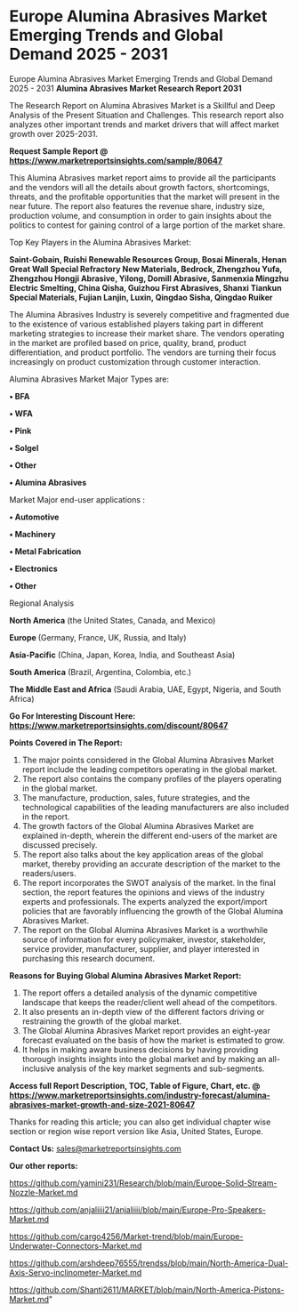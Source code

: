 # Europe Alumina Abrasives Market Emerging Trends and Global Demand 2025 - 2031
Europe Alumina Abrasives Market Emerging Trends and Global Demand 2025 - 2031
<strong>Alumina Abrasives Market Research Report 2031</strong>

The Research Report on Alumina Abrasives Market is a Skillful and Deep Analysis of the Present Situation and Challenges. This research report also analyzes other important trends and market drivers that will affect market growth over 2025-2031.

<strong>Request Sample Report @ <a href=https://www.marketreportsinsights.com/sample/80647>https://www.marketreportsinsights.com/sample/80647</a></strong>

This Alumina Abrasives market report aims to provide all the participants and the vendors will all the details about growth factors, shortcomings, threats, and the profitable opportunities that the market will present in the near future. The report also features the revenue share, industry size, production volume, and consumption in order to gain insights about the politics to contest for gaining control of a large portion of the market share.

Top Key Players in the Alumina Abrasives Market:

<strong>Saint-Gobain, Ruishi Renewable Resources Group, Bosai Minerals, Henan Great Wall Special Refractory New Materials, Bedrock, Zhengzhou Yufa, Zhengzhou Hongji Abrasive, Yilong, Domill Abrasive, Sanmenxia Mingzhu Electric Smelting, China Qisha, Guizhou First Abrasives, Shanxi Tiankun Special Materials, Fujian Lanjin, Luxin, Qingdao Sisha, Qingdao Ruiker</strong>

The Alumina Abrasives Industry is severely competitive and fragmented due to the existence of various established players taking part in different marketing strategies to increase their market share. The vendors operating in the market are profiled based on price, quality, brand, product differentiation, and product portfolio. The vendors are turning their focus increasingly on product customization through customer interaction.

Alumina Abrasives Market Major Types are:

<strong>• BFA

• WFA

• Pink

• Solgel

• Other

• Alumina Abrasives</strong>

Market Major end-user applications :

<strong>• Automotive

• Machinery

• Metal Fabrication

• Electronics

• Other</strong>

Regional Analysis

</u><strong><b>North America</b></strong> (the United States, Canada, and Mexico)

<strong><b>Europe </b></strong>(Germany, France, UK, Russia, and Italy)

<strong><b>Asia-Pacific</b></strong> (China, Japan, Korea, India, and Southeast Asia)

<strong><b>South America</b></strong> (Brazil, Argentina, Colombia, etc.)

<strong><b>The Middle East and Africa</b></strong> (Saudi Arabia, UAE, Egypt, Nigeria, and South Africa)

<strong>Go For Interesting Discount Here: <a href=https://www.marketreportsinsights.com/discount/80647>https://www.marketreportsinsights.com/discount/80647</a></strong>

<strong>Points Covered in The Report:</strong>
<ol>
  <li>The major points considered in the Global Alumina Abrasives Market report include the leading competitors operating in the global market.</li>
  <li>The report also contains the company profiles of the players operating in the global market.</li>
  <li>The manufacture, production, sales, future strategies, and the technological capabilities of the leading manufacturers are also included in the report.</li>
  <li>The growth factors of the Global Alumina Abrasives Market are explained in-depth, wherein the different end-users of the market are discussed precisely.</li>
  <li>The report also talks about the key application areas of the global market, thereby providing an accurate description of the market to the readers/users.</li>
  <li>The report incorporates the SWOT analysis of the market. In the final section, the report features the opinions and views of the industry experts and professionals. The experts analyzed the export/import policies that are favorably influencing the growth of the Global Alumina Abrasives Market.</li>
  <li>The report on the Global Alumina Abrasives Market is a worthwhile source of information for every policymaker, investor, stakeholder, service provider, manufacturer, supplier, and player interested in purchasing this research document.</li>
</ol>
<strong>Reasons for Buying Global Alumina Abrasives Market Report:</strong>

<ol>
  <li>The report offers a detailed analysis of the dynamic competitive landscape that keeps the reader/client well ahead of the competitors.</li>
  <li>It also presents an in-depth view of the different factors driving or restraining the growth of the global market.</li>
  <li>The Global Alumina Abrasives Market report provides an eight-year forecast evaluated on the basis of how the market is estimated to grow.</li>
  <li>It helps in making aware business decisions by having providing thorough insights insights into the global market and by making an all-inclusive analysis of the key market segments and sub-segments.</li>
</ol>
<strong>Access full Report Description, TOC, Table of Figure, Chart, etc. @ <a href=https://www.marketreportsinsights.com/industry-forecast/alumina-abrasives-market-growth-and-size-2021-80647>https://www.marketreportsinsights.com/industry-forecast/alumina-abrasives-market-growth-and-size-2021-80647</a></strong>


Thanks for reading this article; you can also get individual chapter wise section or region wise report version like Asia, United States, Europe.

<strong>Contact Us:</strong>
sales@marketreportsinsights.com

<strong>Our other reports:</strong>

<a href=https://github.com/yamini231/Research/blob/main/Europe-Solid-Stream-Nozzle-Market.md>https://github.com/yamini231/Research/blob/main/Europe-Solid-Stream-Nozzle-Market.md</a>

<a href=https://github.com/anjaliiii21/anjaliiii/blob/main/Europe-Pro-Speakers-Market.md>https://github.com/anjaliiii21/anjaliiii/blob/main/Europe-Pro-Speakers-Market.md</a>

<a href=https://github.com/cargo4256/Market-trend/blob/main/Europe-Underwater-Connectors-Market.md>https://github.com/cargo4256/Market-trend/blob/main/Europe-Underwater-Connectors-Market.md</a>

<a href=https://github.com/arshdeep76555/trendss/blob/main/North-America-Dual-Axis-Servo-inclinometer-Market.md>https://github.com/arshdeep76555/trendss/blob/main/North-America-Dual-Axis-Servo-inclinometer-Market.md</a>

<a href=https://github.com/Shanti2611/MARKET/blob/main/North-America-Pistons-Market.md>https://github.com/Shanti2611/MARKET/blob/main/North-America-Pistons-Market.md</a>"
